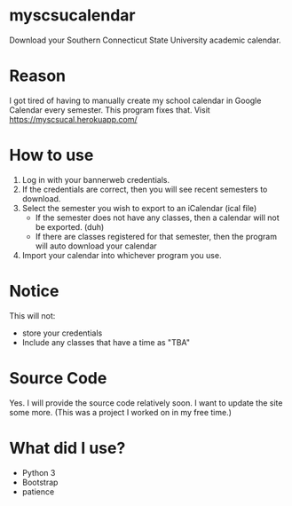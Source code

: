 # myscsucalendar
Download your Southern Connecticut State University academic calendar.

# Reason
I got tired of having to manually create my school calendar in Google Calendar every semester. This program fixes that. Visit https://myscsucal.herokuapp.com/

# How to use
1. Log in with your bannerweb credentials.
2. If the credentials are correct, then you will see recent semesters to download.
3. Select the semester you wish to export to an iCalendar (ical file)
   * If the semester does not have any classes, then a calendar will not be exported. (duh)
   * If there are classes registered for that semester, then the program will auto download your calendar
4. Import your calendar into whichever program you use.

# Notice
This will not:
* store your credentials
* Include any classes that have a time as "TBA"

# Source Code
Yes. I will provide the source code relatively soon. I want to update the site some more. (This was a project I worked on in my free time.)

# What did I use?
* Python 3
* Bootstrap
* patience
